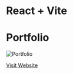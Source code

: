 # React + Vite

# Portfolio

![Portfolio](https://res.cloudinary.com/ds6fxjeak/image/upload/v1750193674/portfoliopng_brxm8f.png)

[Visit Website](https://cristianmartinez.vercel.app)
